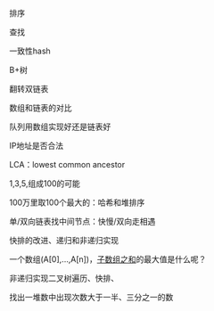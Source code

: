 排序

查找

一致性hash

B+树

翻转双链表

数组和链表的对比

队列用数组实现好还是链表好

IP地址是否合法

LCA：lowest common ancestor

1,3,5,组成100的可能

100万里取100个最大的：哈希和堆排序

单/双向链表找中间节点：快慢/双向走相遇

快排的改进、递归和非递归实现

一个数组(A[0],...,A[n])，[子数组之和](http://www.cnblogs.com/bourbon/archive/2011/08/23/2151044.html)的最大值是什么呢？

非递归实现二叉树遍历、快排、

找出一堆数中出现次数大于一半、三分之一的数